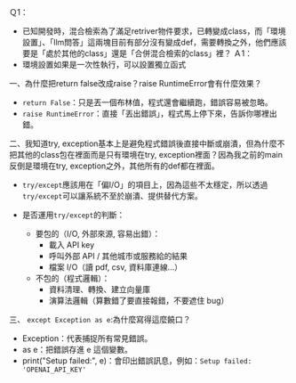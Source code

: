 Ｑ1：
- 已知開發時，混合檢索為了滿足retriver物件要求，已轉變成class，而「環境設置」、「llm問答」這兩塊目前有部分沒有變成def，需要轉換之外，他們應該要是「處於其他的class」還是「合併混合檢索的class」裡？
Ａ1：
- 環境設置如果是一次性執行，可以設置獨立函式


一、為什麼把return false改成raise？raise RuntimeError會有什麼效果？ 

- `return False`：只是丟一個布林值，程式還會繼續跑，錯誤容易被忽略。
- `raise RuntimeError`：直接「丟出錯誤」，程式馬上停下來，告訴你哪裡出錯。


二、我知道try, exception基本上是避免程式錯誤後直接中斷或崩潰，但為什麼不把其他的class包在裡面而是只有環境在try, exception裡面？因為我之前的main反倒是環境在try, exception之外，其他所有的def都在裡面。 

- `try/except`應該用在「偏I/O」的項目上，因為這些不太穩定，所以透過`try/except`可以讓系統不至於崩潰、提供替代方案。

- 是否運用`try/except`的判斷：
    - 要包的（I/O, 外部來源, 容易出錯）：
        - 載入 API key
        - 呼叫外部 API / 其他城市或服務給的結果
        - 檔案 I/O（讀 pdf, csv, 資料庫連線…）
    - 不包的（程式邏輯）：
        - 資料清理、轉換、建立向量庫
        - 演算法邏輯（算數錯了要直接報錯，不要遮住 bug）



三、 `except Exception as e`:為什麼寫得這麼饒口？
- Exception：代表捕捉所有常見錯誤。
- as e：把錯誤存進 e 這個變數。
- print("Setup failed:", e)：會印出錯誤訊息，例如：`Setup failed: 'OPENAI_API_KEY'
`


